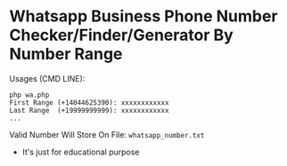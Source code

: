 # Whatsapp Business Phone Number Checker/Finder/Generator By Number Range
Usages (CMD LINE):
```
php wa.php
First Range (+14044625390): xxxxxxxxxxxx
Last Range  (+19999999999): xxxxxxxxxxxx
...
```
Valid Number Will Store On File: `whatsapp_number.txt`

* It's just for educational purpose
